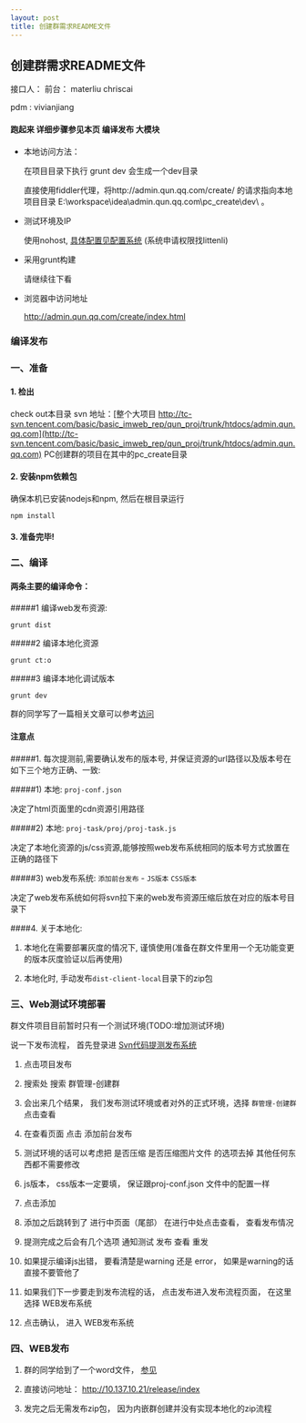 ```yaml
---
layout: post
title: 创建群需求README文件
---
```


## 创建群需求README文件

接口人：
前台： materliu chriscai

pdm : vivianjiang


#### 跑起来 详细步骤参见本页 编译发布 大模块

* 本地访问方法：

    在项目目录下执行 grunt dev 会生成一个dev目录

    直接使用fiddler代理，将http://admin.qun.qq.com/create/ 的请求指向本地项目目录 E:\workspace\idea\admin.qun.qq.com\pc_create\dev\ 。

* 测试环境及IP

    使用nohost, [具体配置见配置系统](http://imweb.server.com/im_nohost_mgr/index.php/apps/get/99)   (系统申请权限找littenli)

* 采用grunt构建

    请继续往下看

* 浏览器中访问地址

    http://admin.qun.qq.com/create/index.html

### 编译发布

### 一、准备

#### 1. 检出

check out本目录 svn 地址：[整个大项目 http://tc-svn.tencent.com/basic/basic_imweb_rep/qun_proj/trunk/htdocs/admin.qun.qq.com](http://tc-svn.tencent.com/basic/basic_imweb_rep/qun_proj/trunk/htdocs/admin.qun.qq.com)  PC创建群的项目在其中的pc_create目录

#### 2. 安装npm依赖包

确保本机已安装nodejs和npm, 然后在根目录运行

```
npm install
```

#### 3. 准备完毕!


### 二、编译

#### 两条主要的编译命令：

#####1 编译web发布资源:
```
grunt dist
```

#####2 编译本地化资源
```
grunt ct:o
```

#####3 编译本地化调试版本
```
grunt dev
```

群的同学写了一篇相关文章可以参考[访问](http://blog.server.com/generator-imweb-docs/index.html)

#### 注意点

#####1. 每次提测前,需要确认发布的版本号, 并保证资源的url路径以及版本号在如下三个地方正确、一致:

#####1) 本地: `proj-conf.json`

决定了html页面里的cdn资源引用路径

#####2) 本地: `proj-task/proj/proj-task.js`

决定了本地化资源的js/css资源,能够按照web发布系统相同的版本号方式放置在正确的路径下

#####3) web发布系统: `添加前台发布` - `JS版本` `CSS版本`

决定了web发布系统如何将svn拉下来的web发布资源压缩后放在对应的版本号目录下


####4. 关于本地化:

1) 本地化在需要部署灰度的情况下, 谨慎使用(准备在群文件里用一个无功能变更的版本灰度验证以后再使用)

2) 本地化时, 手动发布`dist-client-local`目录下的zip包


### 三、Web测试环境部署

群文件项目目前暂时只有一个测试环境(TODO:增加测试环境)

说一下发布流程， 首先登录进 [Svn代码提测发布系统](http://svn.server.com/index.php/Publish/index)

1. 点击项目发布

2. 搜索处 搜索 群管理-创建群

3. 会出来几个结果， 我们发布测试环境或者对外的正式环境，选择 `群管理-创建群` 点击查看

4. 在查看页面 点击 添加前台发布

5. 测试环境的话可以考虑把 是否压缩   是否压缩图片文件  的选项去掉 其他任何东西都不需要修改

6. js版本， css版本一定要填， 保证跟proj-conf.json 文件中的配置一样

6. 点击添加

7. 添加之后跳转到了 进行中页面（尾部）  在进行中处点击查看， 查看发布情况

8. 提测完成之后会有几个选项  通知测试  发布  查看  重发

9. 如果提示编译js出错， 要看清楚是warning 还是 error， 如果是warning的话直接不要管他了

9. 如果我们下一步要走到发布流程的话， 点击发布进入发布流程页面， 在这里选择 WEB发布系统

10. 点击确认， 进入 WEB发布系统

### 四、WEB发布

1. 群的同学给到了一个word文件， [参见](/attachments/2014-04-22-群web发布系统.doc)

2. 直接访问地址： http://10.137.10.21/release/index

3. 发完之后无需发布zip包， 因为内嵌群创建并没有实现本地化的zip流程

